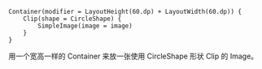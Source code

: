 
```
Container(modifier = LayoutHeight(60.dp) + LayoutWidth(60.dp)) {
    Clip(shape = CircleShape) {
        SimpleImage(image = image)
    }
}
```

用一个宽高一样的 Container 来放一张使用 CircleShape 形状 Clip 的 Image。
